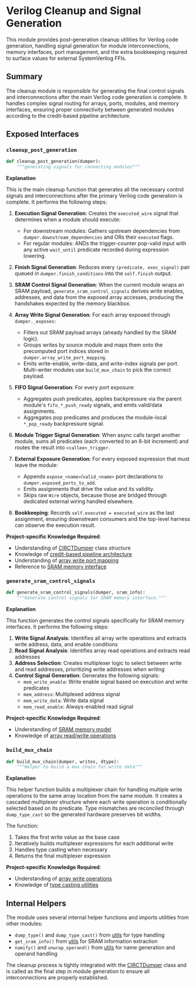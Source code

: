 # Verilog Cleanup and Signal Generation

This module provides post-generation cleanup utilities for Verilog code generation, handling signal generation for module interconnections, memory interfaces, port management, and the extra bookkeeping required to surface values for external SystemVerilog FFIs.

## Summary

The cleanup module is responsible for generating the final control signals and interconnections after the main Verilog code generation is complete. It handles complex signal routing for arrays, ports, modules, and memory interfaces, ensuring proper connectivity between generated modules according to the credit-based pipeline architecture.

## Exposed Interfaces

### `cleanup_post_generation`

```python
def cleanup_post_generation(dumper):
    """generating signals for connecting modules"""
```

**Explanation**

This is the main cleanup function that generates all the necessary control signals and interconnections after the primary Verilog code generation is complete. It performs the following steps:

1. **Execution Signal Generation**: Creates the `executed_wire` signal that determines when a module should execute:
   - For downstream modules: Gathers upstream dependencies from `dumper.downstream_dependencies` and ORs their `executed` flags.
   - For regular modules: ANDs the trigger-counter pop-valid input with any active `wait_until` predicate recorded during expression lowering.

2. **Finish Signal Generation**: Reduces every `(predicate, exec_signal)` pair queued in `dumper.finish_conditions` into the `self.finish` output.

3. **SRAM Control Signal Generation**: When the current module wraps an SRAM payload, `generate_sram_control_signals` derives write enables, addresses, and data from the exposed array accesses, producing the handshakes expected by the memory blackbox.

4. **Array Write Signal Generation**: For each array exposed through `dumper._exposes`:
   - Filters out SRAM payload arrays (already handled by the SRAM logic).
   - Groups writes by source module and maps them onto the precomputed port indices stored in `dumper.array_write_port_mapping`.
   - Emits write-enable, write-data, and write-index signals per port. Multi-writer modules use `build_mux_chain` to pick the correct payload.

5. **FIFO Signal Generation**: For every port exposure:
   - Aggregates push predicates, applies backpressure via the parent module's `fifo_*_push_ready` signals, and emits valid/data assignments.
   - Aggregates pop predicates and produces the module-local `*_pop_ready` backpressure signal.

6. **Module Trigger Signal Generation**: When async calls target another module, sums all predicates (each converted to an 8-bit increment) and routes the result into `<callee>_trigger`.

7. **External Exposure Generation**: For every exposed expression that must leave the module:
   - Appends `expose_<name>`/`valid_<name>` port declarations to `dumper.exposed_ports_to_add`.
   - Emits assignments that drive the value and its validity.
   - Skips raw `Wire` objects, because those are bridged through dedicated external wiring handled elsewhere.

8. **Bookkeeping**: Records `self.executed = executed_wire` as the last assignment, ensuring downstream consumers and the top-level harness can observe the execution result.

**Project-specific Knowledge Required**:
- Understanding of [CIRCTDumper](/python/assassyn/codegen/verilog/design.md) class structure
- Knowledge of [credit-based pipeline architecture](/docs/design/arch/arch.md)
- Understanding of [array write port mapping](/python/assassyn/codegen/simulator/port_mapper.md)
- Reference to [SRAM memory interface](/python/assassyn/ir/memory/sram.md)

### `generate_sram_control_signals`

```python
def generate_sram_control_signals(dumper, sram_info):
    """Generate control signals for SRAM memory interface."""
```

**Explanation**

This function generates the control signals specifically for SRAM memory interfaces. It performs the following steps:

1. **Write Signal Analysis**: Identifies all array write operations and extracts write address, data, and enable conditions
2. **Read Signal Analysis**: Identifies array read operations and extracts read addresses
3. **Address Selection**: Creates multiplexer logic to select between write and read addresses, prioritizing write addresses when writing
4. **Control Signal Generation**: Generates the following signals:
   - `mem_write_enable`: Write enable signal based on execution and write predicates
   - `mem_address`: Multiplexed address signal
   - `mem_write_data`: Write data signal
   - `mem_read_enable`: Always-enabled read signal

**Project-specific Knowledge Required**:
- Understanding of [SRAM memory model](/python/assassyn/ir/memory/sram.md)
- Knowledge of [array read/write operations](/python/assassyn/ir/expr/array.md)

### `build_mux_chain`

```python
def build_mux_chain(dumper, writes, dtype):
    """Helper to build a mux chain for write data"""
```

**Explanation**

This helper function builds a multiplexer chain for handling multiple write operations to the same array location from the same module. It creates a cascaded multiplexer structure where each write operation is conditionally selected based on its predicate. Type mismatches are reconciled through `dump_type_cast` so the generated hardware preserves bit widths.

The function:
1. Takes the first write value as the base case
2. Iteratively builds multiplexer expressions for each additional write
3. Handles type casting when necessary
4. Returns the final multiplexer expression

**Project-specific Knowledge Required**:
- Understanding of [array write operations](/python/assassyn/ir/expr/array.md)
- Knowledge of [type casting utilities](/python/assassyn/codegen/verilog/utils.md)

## Internal Helpers

The module uses several internal helper functions and imports utilities from other modules:

- `dump_type()` and `dump_type_cast()` from [utils](/python/assassyn/codegen/verilog/utils.md) for type handling
- `get_sram_info()` from [utils](/python/assassyn/codegen/verilog/utils.md) for SRAM information extraction
- `namify()` and `unwrap_operand()` from [utils](/python/assassyn/utils.md) for name generation and operand handling

The cleanup process is tightly integrated with the [CIRCTDumper](/python/assassyn/codegen/verilog/design.md) class and is called as the final step in module generation to ensure all interconnections are properly established.
